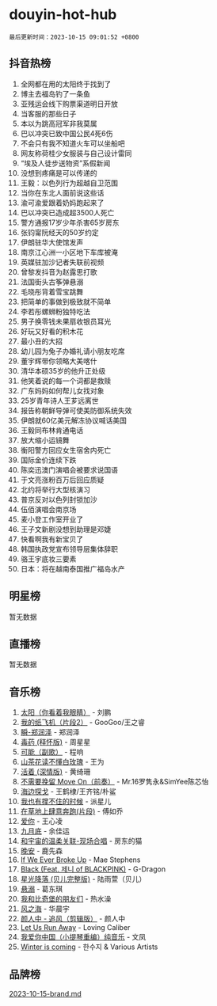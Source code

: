 # douyin-hot-hub

`最后更新时间：2023-10-15 09:01:52 +0800`

## 抖音热榜

1. 全网都在用的太阳终于找到了
1. 博主去福岛钓了一条鱼
1. 亚残运会线下购票渠道明日开放
1. 当客服的那些日子
1. 本以为跳高冠军非我莫属
1. 巴以冲突已致中国公民4死6伤
1. 不会只有我不知道火车可以坐船吧
1. 网友称荷桂少女服装与自己设计雷同
1. “埃及人徒步送物资”系假新闻
1. 没想到疼痛是可以传递的
1. 王毅：以色列行为超越自卫范围
1. 当你在东北人面前说这些话
1. 渝可渝爱跟着奶妈跑起来了
1. 巴以冲突已造成超3500人死亡
1. 警方通报17岁少年杀害65岁房东
1. 张钧甯阮经天的50岁约定
1. 伊朗驻华大使馆发声
1. 南京江心洲一小区地下车库被淹
1. 英媒驻加沙记者失联前视频
1. 曾黎发抖音为赵露思打歌
1. 法国街头古筝弹悬溺
1. 毛晓彤背着雪宝跳舞
1. 把简单的事做到极致就不简单
1. 李若彤螺蛳粉独特吃法
1. 男子换零钱未果扇收银员耳光
1. 好玩又好看的积木花
1. 最小丑的大招
1. 幼儿园为兔子办婚礼请小朋友吃席
1. 董宇辉带你领略大美喀什
1. 清华本硕35岁的他升正处级
1. 他笑着说的每一个词都是救赎
1. 广东妈妈如何帮儿女找对象
1. 25岁青年诗人王芗远离世
1. 报告称朝鲜导弹可使美防御系统失效
1. 伊朗就60亿美元解冻协议喊话美国
1. 王毅同布林肯通电话
1. 放大缩小运镜舞
1. 衡阳警方回应女生宿舍内死亡
1. 国际金价连续下跌
1. 陈奕迅澳门演唱会被要求说国语
1. 于文亮涨粉百万后回应质疑
1. 北约将举行大型核演习
1. 普京反对以色列封锁加沙
1. 伍佰演唱会南京场
1. 麦小登工作室开业了
1. 王子文新剧没想到助理是邓婕
1. 快看啊我有新宝贝了
1. 韩国执政党宣布领导层集体辞职
1. 骆王宇底妆三要素
1. 日本：将在越南泰国推广福岛水产

## 明星榜

暂无数据

## 直播榜

暂无数据

## 音乐榜

1. [太阳（你看着我眼睛）](https://sf6-cdn-tos.douyinstatic.com/obj/tos-cn-ve-2774/ogWbyIQnlBFImVbeDocRdCIYtBHlbJXgfZMvgz) - 刘鹏
1. [我的纸飞机（片段2）](https://sf3-cdn-tos.douyinstatic.com/obj/tos-cn-ve-2774/oM2ZrKcg2CD5AeRB2gkeXOFB1IxAGJdZPazYHf) - GooGoo/王之睿
1. [瞬-郑润泽](https://sf3-cdn-tos.douyinstatic.com/obj/tos-cn-ve-2774/oYXHIohzvbNAzBhHgyksWpRM4bfkDsBdBDAynw) - 郑润泽
1. [毒药 (释怀版)](https://sf6-cdn-tos.douyinstatic.com/obj/tos-cn-ve-2774/oYILMEAzspdZBIzy4frJNB8ZHPHWAhiwowd4Ad) - 周星星
1. [可能（副歌）](https://sf6-cdn-tos.douyinstatic.com/obj/tos-cn-ve-2774/cde1731888894259b333569393c2fb51) - 程响
1. [山茶花读不懂白玫瑰](https://sf6-cdn-tos.douyinstatic.com/obj/tos-cn-ve-2774/osfn8B7DktrRHEPJgPCfDbw7QDQEkwC16BxZg9) - 王为
1. [活着 (深情版)](https://sf3-cdn-tos.douyinstatic.com/obj/tos-cn-ve-2774/oY8r2TelECK2BPZbDCj8xZKBQfPbwQyCt1cggn) - 黄绮珊
1. [不需要挽留 Move On（前奏）](https://sf6-cdn-tos.douyinstatic.com/obj/tos-cn-ve-2774/ooCBhgCCkF4nExzQL9WZSUbitfA8IsDkgQIYhe) - Mr.16罗隽永&SimYee陈芯怡
1. [海边探戈](https://sf3-cdn-tos.douyinstatic.com/obj/tos-cn-ve-2774/os9gE0VQCGqt6VQkZDyBBYvfSDY0QFe3vVmubn) - 王鹤棣/王齐铭/朴鲨
1. [我也有撑不住的时候](https://sf6-cdn-tos.douyinstatic.com/obj/tos-cn-ve-2774/okmtBE1dkIBhwxeiBJeDgQnQtICZWIJUI2bjQr) - 派星儿
1. [在草地上肆意奔跑(片段)](https://sf6-cdn-tos.douyinstatic.com/obj/tos-cn-ve-2774/8831d494742f45dabdfa8adb8b817259) - 傅如乔
1. [爱你](https://sf3-cdn-tos.douyinstatic.com/obj/tos-cn-ve-2774/oEfyTFYX4gOL9DMKAJebDCAASw8hYVIXz1nYaf) - 王心凌
1. [九月底](https://sf3-cdn-tos.douyinstatic.com/obj/tos-cn-ve-2774/oMfewG4PDTFhF8iz3OGQ7ABH5i6fCgnMaoCbzZ) - 余佳运
1. [和宇宙的温柔关联-现场合唱](https://sf6-cdn-tos.douyinstatic.com/obj/tos-cn-ve-2774/o0hONGDYQBgk0e5bqDeQOonVmncA6tC2nBwZLT) - 房东的猫
1. [晚安](https://sf6-cdn-tos.douyinstatic.com/obj/tos-cn-ve-2774/a724c5e224464218839820f4e4fd632f) - 鹿先森
1. [If We Ever Broke Up](https://sf6-cdn-tos.douyinstatic.com/obj/tos-cn-ve-2774/o8onj5HDk0ImtBmO0URBfeyCDXQJMYkQ1gb8Zy) - Mae Stephens
1. [Black (Feat. 제니 of BLACKPINK)](https://sf6-cdn-tos.douyinstatic.com/obj/tos-cn-ve-2774/2eb92e2debbe4fe0a552bc099aef7f28) - G-Dragon
1. [星光降落 (贝儿完整版)](https://sf6-cdn-tos.douyinstatic.com/obj/tos-cn-ve-2774/okwB9hAwyAtsFFkFBzAX1hOOfQuIoMNs0W2Mwr) - 陆雨萱（贝儿）
1. [悬溺](https://sf6-cdn-tos.douyinstatic.com/obj/tos-cn-ve-2774/f3b6cc53d2e944beb7094a3ff01b4e03) - 葛东琪
1. [我和比奇堡的朋友们](https://sf6-cdn-tos.douyinstatic.com/obj/tos-cn-ve-2774/f0505db981ea4a6d91453a15924a82aa) - 热水澡
1. [风之海](https://sf3-cdn-tos.douyinstatic.com/obj/tos-cn-ve-2774/oInqZ2gFbCQvB6wZNnZlJpBcfDBQ8t1e1XwYAi) - 华晨宇
1. [颜人中 - 追风（剪辑版）](https://sf3-cdn-tos.douyinstatic.com/obj/tos-cn-ve-2774/9107f711ded6416ab3279a81d71597f7) - 颜人中
1. [Let Us Run Away](https://sf6-cdn-tos.douyinstatic.com/obj/tos-cn-ve-2774/a9a280d910044fb0b9f4f74b0b27e854) - Loving Caliber
1. [我爱你中国（小提琴重编）纯音乐](https://sf3-cdn-tos.douyinstatic.com/obj/tos-cn-ve-2774/362de867442c4051acadb0a43fd60af8) - 文凤
1. [Winter is coming](https://sf6-cdn-tos.douyinstatic.com/obj/tos-cn-ve-2774/0a6c12efb2d84f2ba9a243d4e1eebb4e) - 한수지 & Various Artists

## 品牌榜

[2023-10-15-brand.md](2023-10-15-brand.md)
